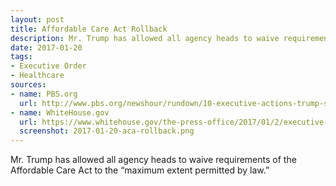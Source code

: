 ```yaml
---
layout: post
title: Affordable Care Act Rollback
description: Mr. Trump has allowed all agency heads to waive requirements of the Affordable Care Act to the “maximum extent permitted by law.”
date: 2017-01-20
tags:
- Executive Order
- Healthcare
sources: 
- name: PBS.org
  url: http://www.pbs.org/newshour/rundown/10-executive-actions-trump-signed-far/
- name: WhiteHouse.gov
  url: https://www.whitehouse.gov/the-press-office/2017/01/2/executive-order-minimizing-economic-burden-patient-protection-and
  screenshot: 2017-01-20-aca-rollback.png
---
```

Mr. Trump has allowed all agency heads to waive requirements of the Affordable Care Act to the “maximum extent permitted by law.”